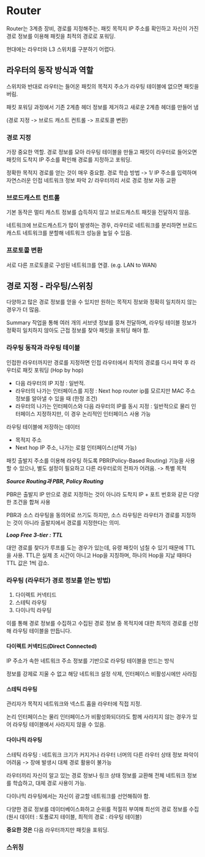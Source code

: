 # Router

Router는 3계층 장비, 경로를 지정해주는. 패킷 목적지 IP 주소를 확인하고 자신이 가진 경로 정보를 이용해 패킷을 최적의 경로로 포워딩.

현대에는 라우터와 L3 스위치를 구분하기 어렵다.

## 라우터의 동작 방식과 역할

스위치와 반대로 라우터는 들어온 패킷의 목적지 주소가 라우팅 테이블에 없으면 패킷을 버림.

패킷 포워딩 과정에서 기존 2계층 헤더 정보를 제거하고 새로운 2계층 헤더를 만들어 냄

(경로 지정 -> 브로드 캐스트 컨트롤 -> 프로토콜 변환)

### 경로 지정

가장 중요한 역할. 경로 정보를 모아 라우팅 테이블을 만들고 패킷이 라우터로 들어오면 패킷의 도착지 IP 주소를 확인해 경로를 지정하고 포워딩.

정확한 목적지 경로를 얻는 것이 매우 중요함. 경로 학습 방법 -> 1/ IP 주소를 입력하며 자연스러운 인접 네트워크 정보 파악 2/ 라우터끼리 서로 경로 정보 자동 교환

### 브로드캐스트 컨트롤

기본 동작은 멀티 캐스트 정보를 습득하지 않고 브로드캐스트 패킷을 전달하지 않음.

네트워크에 브로드캐스트가 많이 발생하는 경우, 라우터로 네트워크를 분리하면 브로드캐스트 네트워크를 분할해 네트워크 성능을 높일 수 있음.

### 프로토콜 변환

서로 다른 프로토콜로 구성된 네트워크를 연결. (e.g. LAN to WAN)

## 경로 지정 - 라우팅/스위칭

다양하고 많은 경로 정보를 얻을 수 있지만 원하는 목적지 정보와 정확히 일치하지 않는 경우가 더 많음.

Summary 작업을 통해 여러 개의 서브넷 정보를 뭉쳐 전달하며, 라우팅 테이블 정보가 정확히 일치하지 않아도 근접 정보를 찾아 패킷을 포워딩 해야 함.

### 라우팅 동작과 라우팅 테이블 

인접한 라우터까지만 경로를 지정하면 인접 라우터에서 최적의 경로를 다시 파악 후 라우터로 패킷 포워딩 (Hop by hop)

- 다음 라우터의 IP 지정 : 일반적.
- 라우터의 나가는 인터페이스를 지정 : Next hop router ip를 모르지만 MAC 주소 정보를 알아낼 수 있을 때 (한정 조건)
- 라우터의 나가는 인터페이스와 다음 라우터의 IP를 동시 지정 : 일반적으로 물리 인터페이스 지정하지만, 이 경우 논리적인 인터페이스 사용 가능

라우팅 테이블에 저장하는 데이터
- 목적지 주소
- Next hop IP 주소, 나가는 로컬 인터페이스(선택 가능)

패킷 출발지 주소를 이용해 라우팅 하도록 PBR(Policy-Based Routing) 기능을 사용할 수 있으나, 별도 설정이 필요하고 다른 라우터로의 전파가 어려움. -> 특별 목적

***Source Routing과 PBR, Policy Routing***

PBR은 출발지 IP 만으로 경로 지정하는 것이 아니라 도착지 IP + 포트 번호와 같은 다양한 조건을 합쳐 사용

PBR과 소스 라우팅을 동의어로 쓰기도 하지만, 소스 라우팅은 라우터가 경로를 지정하는 것이 아니라 출발지에서 경로를 지정한다는 의미.

***Loop Free 3-tier : TTL***

대안 경로를 찾다가 루프를 도는 경우가 있는데, 유령 패킷이 넘칠 수 있기 때문에 TTL을 사용. TTL은 실제 초 시간이 아니고 Hop을 지칭하며, 하나의 Hop을 지날 때마다 TTL 값은 1씩 감소.

### 라우팅 (라우터가 경로 정보를 얻는 방법)

1. 다이렉트 커넥티드
2. 스테틱 라우팅
3. 다이나믹 라우팅

이를 통해 경로 정보를 수집하고 수집된 경로 정보 중 목적지에 대한 최적의 경로를 선정해 라우팅 테이블을 만듭니다.

#### 다이렉트 커넥티드(Direct Connected)

IP 주소가 속한 네트워크 주소 정보를 기반으로 라우팅 테이블을 만드는 방식

정보를 강제로 지울 수 없고 해당 네트워크 설정 삭제, 인터페이스 비활성시에만 사라짐

#### 스테틱 라우팅

관리자가 목적지 네트워크와 넥스트 홉을 라우터에 직접 지정.

논리 인터페이스는 물리 인터페이스가 비활성화되더라도 함께 사라지지 않는 경우가 있어 라우팅 테이블에서 사라지지 않을 수 있음.

#### 다이나믹 라우팅

스테틱 라우팅 : 네트워크 크기가 커지거나 라우터 너머의 다른 라우터 상태 정보 파악이 어려움 -> 장애 발생시 대체 경로 활용이 불가능

라우터끼리 자신이 알고 있는 경로 정보나 링크 상태 정보를 교환해 전체 네트워크 정보를 학습하고, 대체 경로 사용이 가능.

다이나믹 라우팅에서는 자신이 광고할 네트워크를 선언해줘야 함.

다양한 경로 정보를 데이터베이스화하고 순위를 적절히 부여해 최선의 경로 정보를 수집 (원시 데이터 : 토폴로지 테이블, 최적의 경로 : 라우팅 테이블)

**중요한 것은** 다음 라우터까지만 패킷을 포워딩.

### 스위칭
